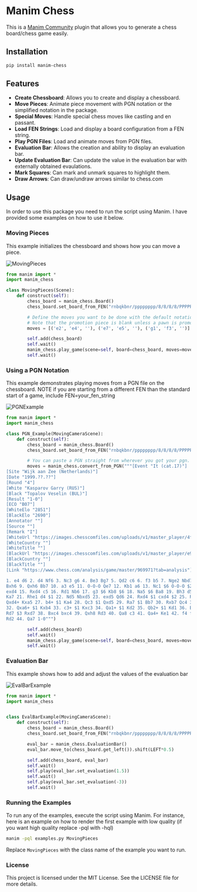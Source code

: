 # Manim Chess

This is a [Manim Community](https://www.manim.community/) plugin that allows you to generate a chess board/chess game easily.


## Installation

```bash
pip install manim-chess
```

## Features

- **Create Chessboard**: Allows you to create and display a chessboard.
- **Move Pieces**: Animate piece movement with PGN notation or the simplified notation in the package.
- **Special Moves**: Handle special chess moves like castling and en passant.
- **Load FEN Strings**: Load and display a board configuration from a FEN string.
- **Play PGN Files**: Load and animate moves from PGN files.
- **Evaluation Bar**: Allows the creation and ability to display an evaluation bar.
- **Update Evaluation Bar**: Can update the value in the evaluation bar with externally obtained evaulations.
- **Mark Squares**: Can mark and unmark squares to highlight them.
- **Draw Arrows**: Can draw/undraw arrows similar to chess.com

## Usage

In order to use this package you need to run the script using Manim. I have provided some examples on how to use it
below.


### Moving Pieces
This example initializes the chessboard and shows how you can move a piece.

![MovingPieces](https://github.com/swoyer2/manim_chess/blob/main/gifs/moving_pieces.gif)


```python
from manim import *
import manim_chess

class MovingPieces(Scene):
    def construct(self):
        chess_board = manim_chess.Board()
        chess_board.set_board_from_FEN("rnbqkbnr/pppppppp/8/8/8/8/PPPPPPPP/RNBQKBNR w KQkq - 0 1") # Also can set the default board with no arguments

        # Define the moves you want to be done with the default notation (starting_square, ending_square, promotion_piece)
        # Note that the promotion piece is blank unless a pawn is promoting
        moves = [('e2', 'e4', ''), ('e7', 'e5', ''), ('g1', 'f3', '')]

        self.add(chess_board)
        self.wait()
        manim_chess.play_game(scene=self, board=chess_board, moves=moves)
        self.wait()
```

### Using a PGN Notation
This example demonstrates playing moves from a PGN file on the chessboard. NOTE if you are starting from a different FEN than the standard start of a game, include FEN=your_fen_string

![PGNExample](https://github.com/swoyer2/manim_chess/blob/main/gifs/PGN_example.gif)


```python
from manim import *
import manim_chess

class PGN_Example(MovingCameraScene):
    def construct(self):
        chess_board = manim_chess.Board()
        chess_board.set_board_from_FEN("rnbqkbnr/pppppppp/8/8/8/8/PPPPPPPP/RNBQKBNR w KQkq - 0 1") # Also can set the default board with no arguments

        # You can paste a PGN straight from wherever you got your pgn. Just make it a multiline string with """PGN"""
        moves = manim_chess.convert_from_PGN("""[Event "It (cat.17)"]
[Site "Wijk aan Zee (Netherlands)"]
[Date "1999.??.??"]
[Round "4"]
[White "Kasparov Garry (RUS)"]
[Black "Topalov Veselin (BUL)"]
[Result "1-0"]
[ECO "B07"]
[WhiteElo "2851"]
[BlackElo "2690"]
[Annotator ""]
[Source ""]
[Remark "I"]
[WhiteUrl "https://images.chesscomfiles.com/uploads/v1/master_player/4fe1281a-a9df-11e8-8450-4ff4fd58ed06.bb91bfe2.50x50o.77b8f8a95e5e.jpeg"]
[WhiteCountry ""]
[WhiteTitle ""]
[BlackUrl "https://images.chesscomfiles.com/uploads/v1/master_player/e9640f50-c002-11e8-b93d-e56e1835faa8.4a751865.50x50o.dd0ca3584c8b.png"]
[BlackCountry ""]
[BlackTitle ""]
[Link "https://www.chess.com/analysis/game/master/969971?tab=analysis"]

1. e4 d6 2. d4 Nf6 3. Nc3 g6 4. Be3 Bg7 5. Qd2 c6 6. f3 b5 7. Nge2 Nbd7 8. Bh6
Bxh6 9. Qxh6 Bb7 10. a3 e5 11. O-O-O Qe7 12. Kb1 a6 13. Nc1 $6 O-O-O $2 14. Nb3 $6
exd4 15. Rxd4 c5 16. Rd1 Nb6 17. g3 $6 Kb8 $6 18. Na5 $6 Ba8 19. Bh3 d5 20. Qf4+
Ka7 21. Rhe1 d4 $1 22. Nd5 Nbxd5 23. exd5 Qd6 24. Rxd4 $1 cxd4 $2 25. Re7+ $3 Kb6 26.
Qxd4+ Kxa5 27. b4+ $1 Ka4 28. Qc3 $1 Qxd5 29. Ra7 $1 Bb7 30. Rxb7 Qc4 31. Qxf6 Kxa3 $2
32. Qxa6+ $1 Kxb4 33. c3+ $1 Kxc3 34. Qa1+ $1 Kd2 35. Qb2+ $1 Kd1 36. Bf1 $3 Rd2 37.
Rd7 $3 Rxd7 38. Bxc4 bxc4 39. Qxh8 Rd3 40. Qa8 c3 41. Qa4+ Ke1 42. f4 f5 43. Kc1
Rd2 44. Qa7 1-0""")

        self.add(chess_board)
        self.wait()
        manim_chess.play_game(scene=self, board=chess_board, moves=moves)
        self.wait()
```

### Evaluation Bar
This example shows how to add and adjust the values of the evaluation bar

![EvalBarExample](https://github.com/swoyer2/manim_chess/blob/main/gifs/eval_bar.gif)


```python
from manim import *
import manim_chess


class EvalBarExample(MovingCameraScene):
    def construct(self):
        chess_board = manim_chess.Board()
        chess_board.set_board_from_FEN("rnbqkbnr/pppppppp/8/8/8/8/PPPPPPPP/RNBQKBNR w KQkq - 0 1") # Also can set the default board with no arguments

        eval_bar = manim_chess.EvaluationBar()
        eval_bar.move_to(chess_board.get_left()).shift(LEFT*0.5)

        self.add(chess_board, eval_bar)
        self.wait()
        self.play(eval_bar.set_evaluation(1.5))
        self.wait()
        self.play(eval_bar.set_evaluation(-3))
        self.wait()
```

### Running the Examples
To run any of the examples, execute the script using Manim. For instance, here is an example on how to render the first example with low quality (if you want high quality replace -pql with -hql)

```sh
manim -pql examples.py MovingPieces
```

Replace `MovingPieces` with the class name of the example you want to run.

### License
This project is licensed under the MIT License. See the LICENSE file for more details.
